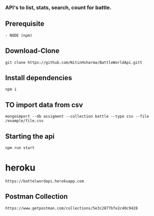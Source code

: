### API's to list, stats, search, count for battle.

## Prerequisite
```
- NODE (npm)
```

## Download-Clone
```
git clone https://github.com/NitinHsharma/BattleWorldApi.gitt
```

## Install dependencies
```
npm i
```

## TO import data from csv
```
mongoimport --db assigment --collection battle --type csv --file /example/file.csv

```

## Starting the api
```
npm run start
```

# heroku
```
https://battelwordapi.herokuapp.com
```

## Postman Collection
```
https://www.getpostman.com/collections/5e3c2877bfe2c40c9428
```
